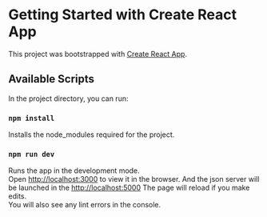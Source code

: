 # Getting Started with Create React App

This project was bootstrapped with [Create React App](https://github.com/facebook/create-react-app).

## Available Scripts

In the project directory, you can run:

### `npm install`
Installs the node_modules required for the project.

### `npm run dev`

Runs the app in the development mode.\
Open [http://localhost:3000](http://localhost:3000) to view it in the browser.
And the json server will be launched in the [http://localhost:5000](http://localhost:5000/list)
The page will reload if you make edits.\
You will also see any lint errors in the console.

